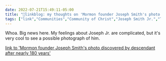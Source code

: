 ```yaml
---
date: 2022-07-21T15:49:11-05:00
title: "🔗linkblog: my thoughts on 'Mormon founder Joseph Smith's photo discovered by descendant after nearly 180 years'"
tags: ["link","Communities","Community of Christ","Joseph Smith Jr.","The Church of Jesus Christ of Latter-day Saints","Lach Mackay","David Howlett"]
---
```

Whoa. Big news here. My feelings about Joseph Jr. are complicated, but it's very cool to see a possible photograph of him.
 

[link to 'Mormon founder Joseph Smith's photo discovered by descendant after nearly 180 years'](https://religionnews.com/2022/07/21/mormon-founder-joseph-smiths-photo-discovered-by-descendant-after-nearly-180-years/)
